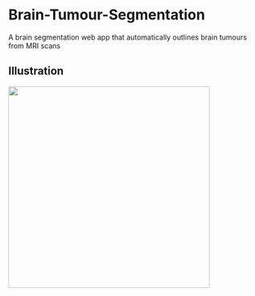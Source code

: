 # Brain-Tumour-Segmentation
A brain segmentation web app that automatically outlines brain tumours from MRI scans

## Illustration
<img src="Images/output.gif" width = "400">
